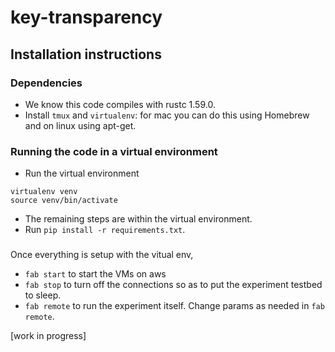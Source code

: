 # key-transparency


## Installation instructions

### Dependencies
* We know this code compiles with rustc 1.59.0.
* Install `tmux` and `virtualenv`: for mac you can do this using Homebrew and on linux using apt-get. 

### Running the code in a virtual environment
* Run the virtual environment
```
virtualenv venv
source venv/bin/activate
```
* The remaining steps are within the virtual environment.
* Run `pip install -r requirements.txt`.

###
Once everything is setup with the vitual env,
* `fab start` to start the VMs on aws
* `fab stop` to turn off the connections so as to put the experiment testbed to sleep.
* `fab remote` to run the experiment itself. Change params as needed in `fab remote`.

[work in progress]
